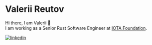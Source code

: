 # Valerii Reutov

Hi there, I am Valerii 👋\
I am working as a Senior Rust Software Engineer at [IOTA Foundation](https://github.com/iotaledger).

[![linkedin](https://img.shields.io/badge/LinkedIn-0077B5?style=for-the-badge&logo=linkedin&logoColor=white)](https://www.linkedin.com/in/valerii-reutov)
